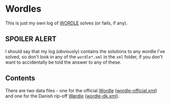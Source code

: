 
# Wordles

This is just my own log of [WORDLE][] solves (or fails, if any).

## SPOILER ALERT

I should say that my log (obviously) contains the solutions to any wordle I've
solved, so don't look in any of the `wordle*.xml` in the `xml` folder, if you
don't want to accidentally be told the answer to any of these.

## Contents

There are two data files - one for the official [Wordle][WORDLE] ([wordle-official.xml](wordles.Frontend/src/xml/wordle-official.xml)) and one for the
Danish rip-off [Wørdle][WØRDLE] ([wordle-dk.xml](wordles.Frontend/src/xml/wordle-dk.xml)).



[WORDLE]: https://www.powerlanguage.co.uk/wordle/
[WØRDLE]: https://www.wørdle.dk/


